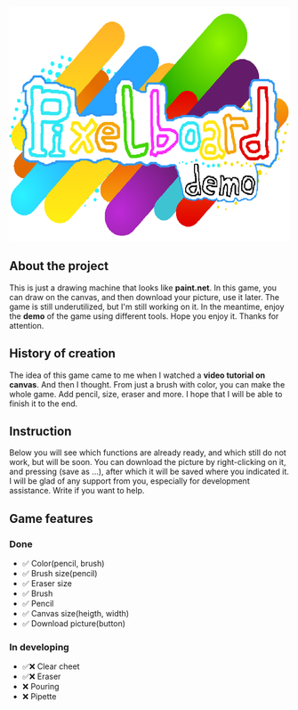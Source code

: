 <center><img src="./immsges/capture-20200108-163103.png" width="600" height="420"></center>

## About the project

This is just a drawing machine that looks like <b>paint.net</b>. In this game, you can draw on the canvas, and then download your picture, use it later. The game is still underutilized, but I'm still working on it. In the meantime, enjoy the <b>demo</b> of the game using different tools. Hope you enjoy it. Thanks for attention.

## History of creation

The idea of this game came to me when I watched a <b>video tutorial on canvas</b>. And then I thought. From just a brush with color, you can make the whole game. Add pencil, size, eraser and more. I hope that I will be able to finish it to the end.

## Instruction

Below you will see which functions are already ready, and which still do not work, but will be soon. You can download the picture by right-clicking on it, and pressing (save as ...), after which it will be saved where you indicated it. I will be glad of any support from you, especially for development assistance. Write if you want to help.
## Game features

### Done

<ul>
    <li>✅ Color(pencil, brush)
    <li>✅ Brush size(pencil)
    <li>✅ Eraser size
    <li>✅ Brush
    <li>✅ Pencil
    <li>✅ Canvas size(heigth, width)
    <li>✅ Download picture(button)  
</ul>

### In developing

<ul>
    <li>✅❌ Clear cheet
    <li>✅❌ Eraser
    <li>❌ Pouring
    <li>❌ Pipette
</ul>
